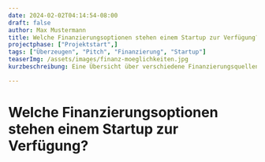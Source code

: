```yaml
---
date: 2024-02-02T04:14:54-08:00
draft: false
author: Max Mustermann
title: Welche Finanzierungsoptionen stehen einem Startup zur Verfügung?
projectphase: ["Projektstart",]
tags: ["Überzeugen", "Pitch", "Finanzierung", "Startup"]
teaserImg: /assets/images/finanz-moeglichkeiten.jpg
kurzbeschreibung: Eine Übersicht über verschiedene Finanzierungsquellen für Startups, einschließlich Eigenkapital, Fremdkapital, Crowdfunding, Venture Capital und staatliche Förderprogramme.

---
```


# Welche Finanzierungsoptionen stehen einem Startup zur Verfügung?


